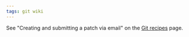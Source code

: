 ```yaml
---
tags: git wiki
---
```


See "Creating and submitting a patch via email" on the [Git recipes](/wiki/Git_recipes) page.
